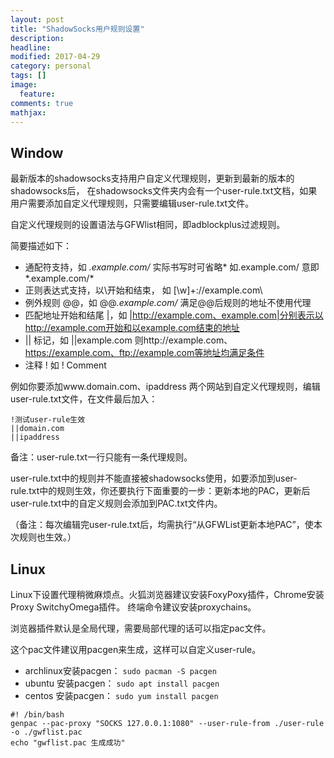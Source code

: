 ```yaml
---
layout: post
title: "ShadowSocks用户规则设置"
description: 
headline: 
modified: 2017-04-29
category: personal
tags: []
image: 
  feature: 
comments: true
mathjax: 
---
```


## Window

最新版本的shadowsocks支持用户自定义代理规则，更新到最新的版本的shadowsocks后， 在shadowsocks文件夹内会有一个user-rule.txt文档，如果用户需要添加自定义代理规则，只需要编辑user-rule.txt文件。

自定义代理规则的设置语法与GFWlist相同，即adblockplus过滤规则。

简要描述如下：

* 通配符支持，如 *.example.com/* 实际书写时可省略* 如.example.com/ 意即*.example.com/*
* 正则表达式支持，以\开始和结束， 如 \[\w]+:\/\/example.com\
* 例外规则 @@，如 @@*.example.com/* 满足@@后规则的地址不使用代理
* 匹配地址开始和结尾 |，如 |http://example.com、example.com|分别表示以http://example.com开始和以example.com结束的地址
* || 标记，如 ||example.com 则http://example.com、https://example.com、ftp://example.com等地址均满足条件
* 注释 ! 如 ! Comment

例如你要添加www.domain.com、ipaddress 两个网站到自定义代理规则，编辑user-rule.txt文件，在文件最后加入：

```
!测试user-rule生效
||domain.com
||ipaddress
```

备注：user-rule.txt一行只能有一条代理规则。

user-rule.txt中的规则并不能直接被shadowsocks使用，如要添加到user-rule.txt中的规则生效，你还要执行下面重要的一步：更新本地的PAC，更新后user-rule.txt中的自定义规则会添加到PAC.txt文件内。

（备注：每次编辑完user-rule.txt后，均需执行“从GFWList更新本地PAC”，使本次规则也生效。）


## Linux
Linux下设置代理稍微麻烦点。火狐浏览器建议安装FoxyPoxy插件，Chrome安装Proxy SwitchyOmega插件。
终端命令建议安装proxychains。

浏览器插件默认是全局代理，需要局部代理的话可以指定pac文件。

这个pac文件建议用pacgen来生成，这样可以自定义user-rule。

- archlinux安装pacgen： ```sudo pacman -S pacgen```
- ubuntu   安装pacgen： ```sudo apt install pacgen```
- centos   安装pacgen： ```sudo yum install pacgen```


```
#! /bin/bash
genpac --pac-proxy "SOCKS 127.0.0.1:1080" --user-rule-from ./user-rule -o ./gwflist.pac
echo "gwflist.pac 生成成功"
```
